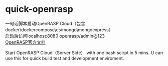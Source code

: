 # quick-openrasp
一句话脚本启动OpenRASP Cloud（包含docker\dockercompose\es\mongo\mongoexpress）  
启动后访问localhost:8080 openrasp/admin@123  
[OpenRASP官方文档](https://rasp.baidu.com/doc/install/panel.html)

Start OpenRASP Cloud（Server Side） with one bash scirpt 
in 5 mins.
U can use this for quick build test and development enviroment.
